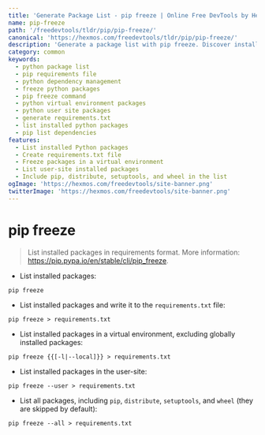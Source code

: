 ```yaml
---
title: 'Generate Package List - pip freeze | Online Free DevTools by Hexmos'
name: pip-freeze
path: '/freedevtools/tldr/pip/pip-freeze/'
canonical: 'https://hexmos.com/freedevtools/tldr/pip/pip-freeze/'
description: 'Generate a package list with pip freeze. Discover installed Python packages and create requirements files effortlessly. Free online tool, no registration required.'
category: common
keywords:
  - python package list
  - pip requirements file
  - python dependency management
  - freeze python packages
  - pip freeze command
  - python virtual environment packages
  - python user site packages
  - generate requirements.txt
  - list installed python packages
  - pip list dependencies
features:
  - List installed Python packages
  - Create requirements.txt file
  - Freeze packages in a virtual environment
  - List user-site installed packages
  - Include pip, distribute, setuptools, and wheel in the list
ogImage: 'https://hexmos.com/freedevtools/site-banner.png'
twitterImage: 'https://hexmos.com/freedevtools/site-banner.png'
---
```


# pip freeze

> List installed packages in requirements format.
> More information: <https://pip.pypa.io/en/stable/cli/pip_freeze>.

- List installed packages:

`pip freeze`

- List installed packages and write it to the `requirements.txt` file:

`pip freeze > requirements.txt`

- List installed packages in a virtual environment, excluding globally installed packages:

`pip freeze {{[-l|--local]}} > requirements.txt`

- List installed packages in the user-site:

`pip freeze --user > requirements.txt`

- List all packages, including `pip`, `distribute`, `setuptools`, and `wheel` (they are skipped by default):

`pip freeze --all > requirements.txt`
